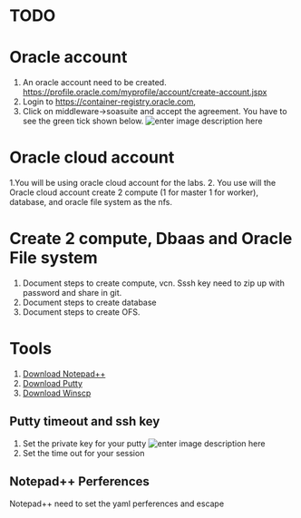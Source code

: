 
# TODO
# Oracle account

 1. An oracle account need to be created. https://profile.oracle.com/myprofile/account/create-account.jspx
 2. Login to https://container-registry.oracle.com, 
 3. Click on middleware->soasuite and  accept the agreement. You have to see the green tick shown below.
 ![enter image description here](https://github.com/wenjian80/soak8_labs/blob/main/img/registry.JPG)


# Oracle cloud account

1.You will be using oracle cloud account for the labs.
2. You use will the Oracle cloud account create 2 compute (1 for master 1 for worker), database, and oracle file system as the nfs.

# Create 2 compute, Dbaas and Oracle File system

1. Document steps to create compute, vcn. Sssh key need to zip up with password and share in git.
2. Document steps to create database
3. Document steps to create OFS.

# Tools
1. [Download Notepad++](https://portableapps.com/apps/development/notepadpp_portable)
2. [Download Putty](https://www.chiark.greenend.org.uk/~sgtatham/putty/latest.html)
3. [Download Winscp](https://portableapps.com/apps/internet/winscp_portable)

## Putty timeout and ssh key
1. Set the private key for your putty
![enter image description here](https://github.com/wenjian80/soak8_labs/blob/main/img/putty_key.JPG)
2. Set the time out for your session



## Notepad++ Perferences
Notepad++ need to set the yaml perferences and escape

<!--stackedit_data:
eyJoaXN0b3J5IjpbMTI1NDc4NTU4LDEzOTQ5MDkxMjddfQ==
-->